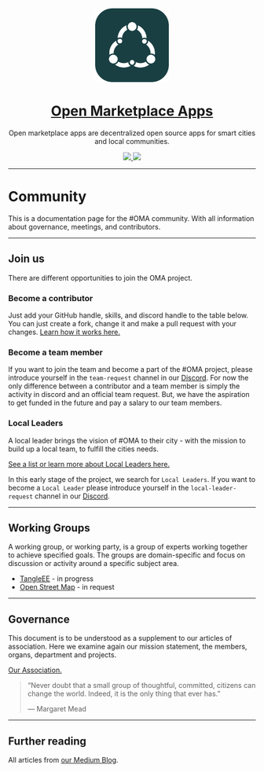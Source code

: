 <!--lint disable no-literal-urls-->

<p align="center">
  <br>
  <a href="https://openmarketplace.org/">
     <img
      alt="open marketplace apps"
      src="./public/logo.svg"
      width="150"
    />
  </a>
</p>

<h1 align="center"><a href="https://openmarketplace.org"> Open Marketplace Apps</a></h1>

<p align="center">Open marketplace apps are decentralized open source apps for smart cities and local communities.</p>

<p align="center">
  <a title="MIT License" href="LICENSE">
    <img src="https://img.shields.io/github/license/gridsome/gridsome.svg?style=flat-square&label=License&colorB=6cc24a">
  </a>
  <a title="Follow on Twitter" href="https://twitter.com/marketplace_org">
    <img src="https://img.shields.io/twitter/follow/marketplace_org.svg?style=social&label=Follow%20@marketplace_org">
  </a>
</p>

---

# Community

This is a documentation page for the #OMA community. With all information about governance, meetings, and contributors.

---

## Join us

There are different opportunities to join the OMA project.

### Become a contributor

Just add your GitHub handle, skills, and discord handle to the table below. You can just create a fork, change it and make a pull request with your changes. [Learn how it works here.](./how-tos/01-create-merge-request.md)

### Become a team member

If you want to join the team and become a part of the #OMA project, please introduce yourself in the `team-request` channel in our [Discord](https://discord.gg/XDQQcJC). For now the only difference between a contributor and a team member is simply the activity in discord and an official team request. But, we have the aspiration to get funded in the future and pay a salary to our team members.

### Local Leaders

A local leader brings the vision of #OMA to their city - with the mission to build up a local team, to fulfill the cities needs.

[See a list or learn more about Local Leaders here.](./local-leaders/README.md)

In this early stage of the project, we search for `Local Leaders`.
If you want to become a `Local Leader` please introduce yourself in the `local-leader-request` channel in our [Discord](https://discord.gg/XDQQcJC).

---

## Working Groups

A working group, or working party, is a group of experts working together to achieve specified goals. The groups are domain-specific and focus on discussion or activity around a specific subject area.

- [TangleEE](https://tangle.ee/) - in progress
- [Open Street Map](https://www.openstreetmap.org) - in request

---

## Governance

This document is to be understood as a supplement to our articles of association. Here we examine again our mission statement, the members, organs, department and projects.

[Our Association.](./governance/index.md)

> “Never doubt that a small group of thoughtful, committed, citizens can change the world. Indeed, it is the only thing that ever has.”
>
> ― Margaret Mead

---

## Further reading

All articles from [our Medium Blog](https://medium.com/open-marketplace-applications).
